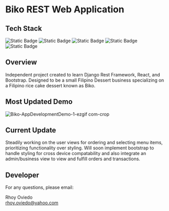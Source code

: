 # Biko REST Web Application

## Tech Stack
![Static Badge](https://img.shields.io/badge/Python-python?logo=python&logoColor=%233776AB&color=white)
![Static Badge](https://img.shields.io/badge/Django-django?logo=django&logoColor=white&color=%23092E20)
![Static Badge](https://img.shields.io/badge/React-react?logo=react&logoColor=%2361DAFB&color=blue)
![Static Badge](https://img.shields.io/badge/JavaScript-javascript?logo=javascript&logoColor=%23F7DF1E&color=gray)
![Static Badge](https://img.shields.io/badge/NodeJS-node?logo=nodedotjs&logoColor=%235FA04E&color=green)

## Overview
Independent project created to learn Django Rest Framework, React, and Bootstrap. Designed to be a
small Filipino Dessert business specializing on a Filipino rice cake dessert known as Biko.

## Most Updated Demo
![Biko-AppDevelopmentDemo-1-ezgif com-crop](https://github.com/user-attachments/assets/94ab731a-9581-43f4-b4b8-6d5aaeaa9326)


## Current Update
Steadily working on the user views for ordering and selecting menu items, prioritizing functionality over styling.
Will soon implement bootstrap to handle styling for cross device compatability and also integrate an admin/business
view to view and fulfill orders and transactions.

## Developer 
For any questions, please email:  

Rhoy Oviedo  
rhoy.oviedo@yahoo.com
